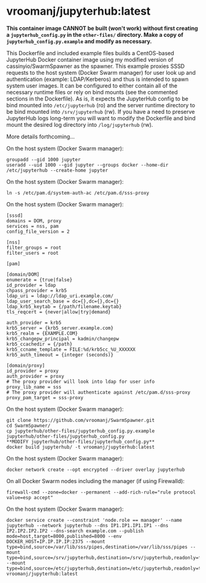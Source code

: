 # vroomanj/jupyterhub:latest

**This container image CANNOT be built (won't work) without first creating a `jupyterhub_config.py` in the `other-files/` directory. Make a copy of `jupyterhub_config.py.example` and modify as necessary.**

This Dockerfile and included example files builds a CentOS-based JupyterHub Docker container image using my modified version of cassinyio/SwarmSpawner as the spawner. This example proxies SSSD requests to the host system (Docker Swarm manager) for user look up and authentication (example: LDAP/Kerberos) and thus is intended to spawn system user images. It can be configured to either contain all of the necessary runtime files or rely on bind mounts (see the commented sections in the Dockerfile). As is, it expects the JupyterHub config to be bind mounted into `/etc/jupyterhub` (ro) and the server runtime directory to be bind mounted into `/srv/jupyterhub` (rw). If you have a need to preserve JupyterHub logs long-term you will want to modify the Dockerfile and bind mount the desired log directory into `/log/jupyterhub` (rw).

More details forthcoming...

On the host system (Docker Swarm manager):
```
groupadd --gid 1000 jupyter
useradd --uid 1000 --gid jupyter --groups docker --home-dir /etc/jupyterhub --create-home jupyter
```

On the host system (Docker Swarm manager):
```
ln -s /etc/pam.d/system-auth-ac /etc/pam.d/sss-proxy
```

On the host system (Docker Swarm manager):
```
[sssd]
domains = DOM, proxy
services = nss, pam
config_file_version = 2

[nss]
filter_groups = root
filter_users = root

[pam]

[domain/DOM]
enumerate = {true|false}
id_provider = ldap
chpass_provider = krb5
ldap_uri = ldap://ldap_uri.example.com/
ldap_user_search_base = dc={},dc={},dc={}
ldap_krb5_keytab = {/path/filename.keytab}
tls_reqcert = {never|allow|try|demand}

auth_provider = krb5
krb5_server = {krb5_server.example.com}
krb5_realm = {EXAMPLE.COM}
krb5_changepw_principal = kadmin/changepw
krb5_ccachedir = {/path}
krb5_ccname_template = FILE:%d/krb5cc_%U_XXXXXX
krb5_auth_timeout = {integer (seconds)}

[domain/proxy]
id_provider = proxy
auth_provider = proxy
# The proxy provider will look into ldap for user info
proxy_lib_name = sss
# The proxy provider will authenticate against /etc/pam.d/sss-proxy
proxy_pam_target = sss-proxy
```

On the host system (Docker Swarm manager):
```
git clone https://github.com/vroomanj/SwarmSpawner.git
cd SwarmSpawner/
cp jupyterhub/other-files/jupyterhub_config.py.example jupyterhub/other-files/jupyterhub_config.py
**MODIFY jupyterhub/other-files/jupyterhub_config.py**
docker build jupyterhub/ -t vroomanj/jupyterhub:latest
```

On the host system (Docker Swarm manager):
```
docker network create --opt encrypted --driver overlay jupyterhub
```

On all Docker Swarm nodes including the manager (if using Firewalld):
```
firewall-cmd --zone=docker --permanent --add-rich-rule="rule protocol value=esp accept"
```

On the host system (Docker Swarm manager):
```
docker service create --constraint 'node.role == manager' --name jupyterhub --network jupyterhub --dns IP1.IP1.IP1.IP1 --dns IP2.IP2.IP2.IP2 --dns-search example.com --publish mode=host,target=8000,published=8000 --env DOCKER_HOST=IP.IP.IP.IP:2375 --mount type=bind,source=/var/lib/sss/pipes,destination=/var/lib/sss/pipes --mount type=bind,source=/srv/jupyterhub,destination=/srv/jupyterhub,readonly=false --mount type=bind,source=/etc/jupyterhub,destination=/etc/jupyterhub,readonly=true vroomanj/jupyterhub:latest
```
